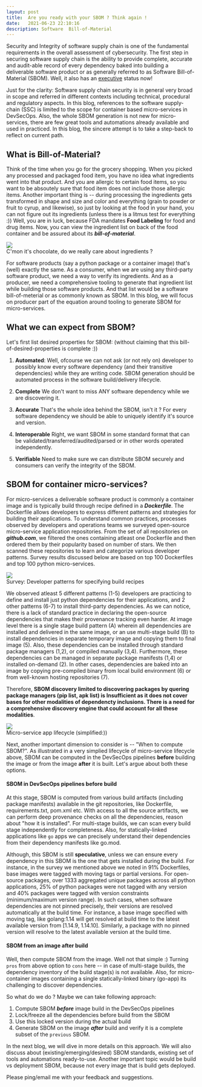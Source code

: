 ```yaml
---
layout: post
title:  Are you ready with your SBOM ? Think again ! 
date:   2021-06-23 22:10:16
description: Software  Bill-of-Material
---
```


Security and Integrity of software supply chain is one of the fundamental requirements in the overall assessment of cybersecurity. The first step in securing software supply chain is the ability to provide complete, accurate and audit-able record of every dependency baked into building a deliverable software product or as generally referred to as Software Bill-of-Material (SBOM). Well, it also has an <a href="https://www.whitehouse.gov/briefing-room/presidential-actions/2021/05/12/executive-order-on-improving-the-nations-cybersecurity/" target="blank">executive</a>  status now!

Just for the clarity: Software supply chain security is in general very broad in scope and referred in different contexts including technical, procedural and regulatory aspects. In this blog, references to the software supply-chain (SSC) is limited to the scope for container based micro-services in DevSecOps. Also, the whole SBOM generation is not new for micro-services, there are few great tools and automations already available and used in practiced. In this blog, the sincere attempt is to take a step-back to reflect on current path. 

## What is Bill-of-Material?

Think of the time when you go for the grocery shopping. When you picked any processed and packaged food item, you have no idea what ingredients went into that product. And you are allergic to certain food items, so you want to be absoutely 
sure that food item does not include those allergic items. Another important thing is -- during processing the ingredients gets transformed in shape and size and color and everything (grain to powder or fruit to cyrup, and likewise), so just by looking at the food in your hand, you can not figure out its ingredients (unless there is a litmus test for everything :)) Well, you are in luck, because FDA mandates **Food Labeling**
for food and drug items. Now, you can view the ingredient list  on back of the food container and be assured about its ***bill-of-material***.

<div class="row mt-3">
    <div class="col-sm mt-3 mt-md-0">
        <img class="img-fluid rounded z-depth-1" src="{{ site.baseurl }}/assets/img/sbom-ingredients.png">
    </div>
</div>
<div class="caption">
    C'mon it's chocolate, do we really care about ingredients ?
</div>

For software products (say a python package or a container image) that's (well) exactly the same. As a consumer, when we are using any third-party software product, we need a way to verify its ingredients. And as a producer, we need a comprehensive tooling to generate that ingredient list while building those software products. And that list  would be a software bill-of-meterial or as commonly known as SBOM. In this blog, we will focus on producer part of the equation around tooling to generate SBOM for micro-services. 


## What we can expect from SBOM?

Let's first list desired properties for SBOM: (without claiming that this bill-of-desired-properties is complete :))

1. **Automated**: 
Well, ofcourse we can not ask (or not rely on) developer  to possibly know every software dependency (and their transitive dependencies) while they are writing code. SBOM generation should be automated process in the software build/delivery lifecycle.

2. **Complete**
We don't want to miss ANY software dependency while we are discovering it. 

3. **Accurate**
That's the whole idea behind the SBOM, isn't it ? For every software dependency we should be able to uniquely identify it's source and version. 

4. **Interoperable**
Right, we want SBOM in some standard format that can be validated/transferred/audited/parsed or in other words operated  independently. 

5. **Verifiable** 
Need to make sure we can distribute SBOM securely and consumers can verify the integrity of the SBOM. 

## SBOM for container micro-services?

For micro-services a deliverable software product is commonly a container image and is typically build through recipe defined in a ***Dockerfile***. The Dockerfile allows developers to express different patterns and strategies for building their applications. To understand common practices, processes observed by developers and operations teams we surveyed open-source micro-service application repositories. From the set of all repositories on ***github.com***, we filtered the ones containing atleast one Dockerfile and then ordered them by their popularity based on number of stars. We then scanned these repositories to learn and categorize various developer patterns. Survey results discussed below are based on top 100 Dockerfiles and top 100 python micro-services.

<div class="row mt-3">
    <div class="col-sm mt-3 mt-md-0">
        <img class="img-fluid rounded z-depth-1" src="{{ site.baseurl }}/assets/img/python-install.png">
    </div>
</div>
<div class="caption">
    Survey: Developer patterns for specifying build recipes 
</div>

We observed atleast 5 different patterns (1-5) developers are practicing to define and install just python dependencies for their applications, and 2 other patterns (6-7) to install third-party dependencies. As we can notice, there is a lack of standard practice in declaring the open-source dependencies that makes their provenance tracking even harder. At image level there is a single stage build pattern (A) wherein all dependencies are installed and delivered in the same image, or an use multi-stage build (B) to install dependencies in separate temporary image and copying them to final image (5). Also, these dependencies can be installed through standard package managers (1,2), or compiled manually (3,4). Furthermore, these dependencies can be managed in separate package manifests (1,4) or installed on-demand (2). In other cases, dependencies are baked into an image by copying pre-compiled binary from local build environment (6) or from well-known hosting repositories (7). 

Therefore, **SBOM discovery limited to  discovering packages by quering package managers (pip list, apk list) is Insufficient as it does not cover bases for other modalities of dependencty inclusions. There  is a need for  a comprehensive  discovery engine that could account for all these modalities**. 


<div class="row mt-3">
    <div class="col-sm mt-3 mt-md-0">
        <img class="img-fluid rounded z-depth-1" src="{{ site.baseurl }}/assets/img/sbom-place.png">
    </div>
</div>
<div class="caption">
    Micro-service app lifecycle (simplified:))
</div>

Next, another important dimension to consider is -- "When to compute SBOM?". 
As illustrated in a very simplied lifecycle of micro-service lifecycle above, SBOM can be  computed in the  DevSecOps pipelines **before** building the  image or from the image **after** it  is built. Let's argue  about  both  these options. 

#### SBOM in DevSecOps pipelines before build
At this stage, SBOM is computed from various build artifacts (including package manifests) available in the git repositories, like Dockerfile, requirements.txt, pom.xml etc. With access to all the source artifacts, we can perform deep provenance checks on all the dependencies, reason about "how it is installed". For multi-stage builds, we can scan  every build stage independently for  completeness. Also, for statically-linked applications like `go` apps we can precisely understand  their  dependencies from their dependency manifests like go.mod. 

Although, this SBOM is still **speculative**, unless we can ensure every dependency in this SBOM is the one that gets installed during the  build. For instance, in the survey we mentioned above we noted in 91% Dockerfiles, base images were tagged with moving tags or partial versions. For open-source packages, over 1333 aggregated unique packages across all python applications, 25% of python packages were not tagged with any version and 40% packages were tagged with version constraints (minimum/maximum version range). In such cases, when software dependencies are not pinned precisely, their versions are resolved automatically at the build time. For instance, a base image specified with moving tag, like golang:1.14 will get resolved at build time to the latest available version from [1.14.9, 1.14.10]. Similarly, a package with no pinned version will resolve to the latest available version at the build time.

#### SBOM from an image after build
Well, then compute SBOM from the image. Well not  that simple :) Turning `pros` from above option to `cons` here -- in case of multi-stage builds, the dependency inventory of the build stage(s) is not available. Also, for  micro-container images  containing a single statically-linked binary (go-app) its challenging to  discover  dependencies. 


So what do we do ? Maybe we can take following  approach:

1. Compute SBOM ***before*** image build in the DevSecOps pipelines
2. Lock/freeze all the  dependencies before build from the SBOM
3. Use this locked version during the  actual build
4. Generate SBOM on the  image  ***after*** build and verify  it is a complete  subset of  the  `previous` SBOM. 

In the next  blog, we will dive in more details on  this  approach. We will also discuss about (existing/emerging/desired) SBOM standards, existing set of tools and automations ready-to-use. Another important topic would be build vs deployment SBOM, because not every image that is build gets deployed. 

Please ping/email me with your feedback and suggestions.




